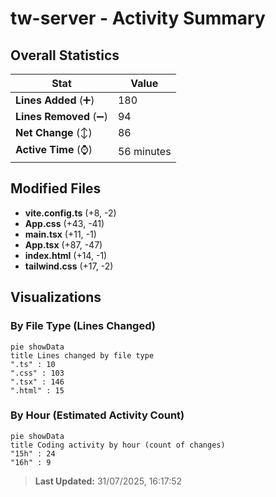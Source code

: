 # tw-server - Activity Summary 

## Overall Statistics

| Stat                   | Value                                                             |
| ---------------------- | ----------------------------------------------------------------- |
| **Lines Added** (➕)   | 180                                          |
| **Lines Removed** (➖) | 94                                        |
| **Net Change** (↕)    | 86                |
| **Active Time** (⌚)   | 56 minutes |


## Modified Files
- **vite.config.ts** (+8, -2)
- **App.css** (+43, -41)
- **main.tsx** (+11, -1)
- **App.tsx** (+87, -47)
- **index.html** (+14, -1)
- **tailwind.css** (+17, -2)

## Visualizations

### By File Type (Lines Changed)

```mermaid
pie showData
title Lines changed by file type
".ts" : 10
".css" : 103
".tsx" : 146
".html" : 15
```

### By Hour (Estimated Activity Count)

```mermaid
pie showData
title Coding activity by hour (count of changes)
"15h" : 24
"16h" : 9
```


> **Last Updated:** 31/07/2025, 16:17:52